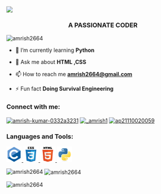<img  align="center" src="https://c.tenor.com/NOYF3f82b_gAAAAC/programmer.gif"  width="600" hieght="50">
<h3  align="center">A PASSIONATE CODER</h3>

<p align="left"> <img src="https://komarev.com/ghpvc/?username=amrish2664&label=Profile%20views&color=0e75b6&style=flat" alt="amrish2664" /> </p>

- 🌱 I’m currently learning **Python**

- 💬 Ask me about **HTML ,CSS**

- 📫 How to reach me **amrish2664@gmail.com**

- ⚡ Fun fact **Doing Survival Engineering**

<h3 align="left">Connect with me:</h3>
<p align="left">
<a href="https://linkedin.com/in/amrish-kumar-0332a3231" target="blank"><img align="center" src="https://raw.githubusercontent.com/rahuldkjain/github-profile-readme-generator/master/src/images/icons/Social/linked-in-alt.svg" alt="amrish-kumar-0332a3231" height="30" width="40" /></a>
<a href="https://instagram.com/_amrish1" target="blank"><img align="center" src="https://raw.githubusercontent.com/rahuldkjain/github-profile-readme-generator/master/src/images/icons/Social/instagram.svg" alt="_amrish1" height="30" width="40" /></a>
<a href="https://www.hackerrank.com/ap21110020059" target="blank"><img align="center" src="https://raw.githubusercontent.com/rahuldkjain/github-profile-readme-generator/master/src/images/icons/Social/hackerrank.svg" alt="ap21110020059" height="30" width="40" /></a>
</p>

<h3 align="left">Languages and Tools:</h3>
<p align="left"> <a href="https://www.cprogramming.com/" target="_blank" rel="noreferrer"> <img src="https://raw.githubusercontent.com/devicons/devicon/master/icons/c/c-original.svg" alt="c" width="40" height="40"/> </a> <a href="https://www.w3schools.com/css/" target="_blank" rel="noreferrer"> <img src="https://raw.githubusercontent.com/devicons/devicon/master/icons/css3/css3-original-wordmark.svg" alt="css3" width="40" height="40"/> </a> <a href="https://www.w3.org/html/" target="_blank" rel="noreferrer"> <img src="https://raw.githubusercontent.com/devicons/devicon/master/icons/html5/html5-original-wordmark.svg" alt="html5" width="40" height="40"/> </a> <a href="https://www.python.org" target="_blank" rel="noreferrer"> <img src="https://raw.githubusercontent.com/devicons/devicon/master/icons/python/python-original.svg" alt="python" width="40" height="40"/> </a> </p>

<p><img align="left" src="https://github-readme-stats.vercel.app/api/top-langs?username=amrish2664&show_icons=true&locale=en&layout=compact" alt="amrish2664" /></p>

<p>&nbsp;<img align="center" src="https://github-readme-stats.vercel.app/api?username=amrish2664&show_icons=true&locale=en" alt="amrish2664" /></p>

<p><img align="center" src="https://github-readme-streak-stats.herokuapp.com/?user=amrish2664&" alt="amrish2664" /></p>
